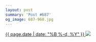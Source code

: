```yaml
---
layout: post
summary: 'Post #687'
og_image: 687-960.jpg
---
```


<p>
 <time>
  <a href="/687">
   {{ page.date | date: "%B %-d, %Y" }}
  </a>
 </time>
 <a href="/687">
  <img sizes="(min-width: 700px) 50vw, calc(100vw - 2rem)" src="{{ site.assets_url }}/687-480.jpg" srcset="{{ site.assets_url }}/687-240.jpg 240w, {{ site.assets_url }}/687-480.jpg 480w, {{ site.assets_url }}/687-720.jpg 720w, {{ site.assets_url }}/687-960.jpg 960w"/>
 </a>
</p>
